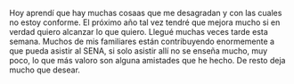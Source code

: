 Hoy aprendí que hay muchas cosaas que me desagradan y con las cuales no estoy conforme. El próximo año tal vez tendré que mejora mucho si en verdad quiero alcanzar lo que quiero. Llegué muchas veces tarde esta semana. Muchos de mis familiares están contribuyendo enormemente a que pueda asistir al SENA, si solo asistir allí no se enseña mucho, muy poco, lo que más valoro son alguna amistades que he hecho. De resto deja mucho que desear.
